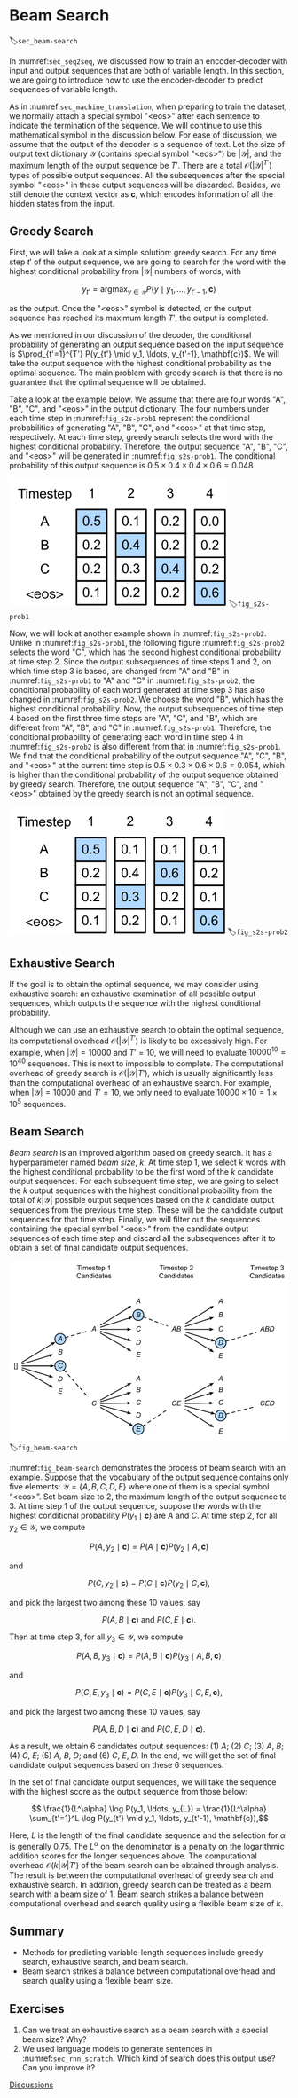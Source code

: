 # Beam Search
:label:`sec_beam-search`

In :numref:`sec_seq2seq`, we discussed how to train an encoder-decoder with input and output sequences that are both of variable length. In this section, we are going to introduce how to use the encoder-decoder to predict sequences of  variable length.

As in :numref:`sec_machine_translation`, when preparing to train the dataset, we normally attach a special symbol "&lt;eos&gt;" after each sentence to indicate the termination of the sequence. We will continue to use this mathematical symbol in the discussion below. For ease of discussion, we assume that the output of the decoder is a sequence of text. Let the size of output text dictionary $\mathcal{Y}$ (contains special symbol "&lt;eos&gt;") be $\left|\mathcal{Y}\right|$, and the maximum length of the output sequence be $T'$. There are a total $\mathcal{O}(\left|\mathcal{Y}\right|^{T'})$ types of possible output sequences. All the subsequences after the special symbol "&lt;eos&gt;" in these output sequences will be discarded. Besides, we still denote the context vector as $\mathbf{c}$, which encodes information of all the hidden states from the input.


## Greedy Search

First, we will take a look at a simple solution: greedy search. For any time step $t'$ of the output sequence, we are going to search for the word with the highest conditional probability from $|\mathcal{Y}|$ numbers of words, with

$$y_{t'} = \operatorname*{argmax}_{y \in \mathcal{Y}} P(y \mid y_1, \ldots, y_{t'-1}, \mathbf{c})$$

as the output.  Once the "&lt;eos&gt;" symbol is detected, or the output sequence has reached its maximum length $T'$, the output is completed.

As we mentioned in our discussion of the decoder, the conditional probability of generating an output sequence based on the input sequence is $\prod_{t'=1}^{T'} P(y_{t'} \mid y_1, \ldots, y_{t'-1}, \mathbf{c})$. We will take the output sequence with the highest conditional probability as the optimal sequence. The main problem with greedy search is that there is no guarantee that the optimal sequence will be obtained.

Take a look at the example below. We assume that there are four words "A", "B", "C", and "&lt;eos&gt;" in the output dictionary.  The four numbers under each time step in :numref:`fig_s2s-prob1` represent the conditional probabilities of generating "A", "B", "C", and "&lt;eos&gt;" at that time step, respectively.  At each time step, greedy search selects the word with the highest conditional probability. Therefore, the output sequence "A", "B", "C", and "&lt;eos&gt;" will be generated in :numref:`fig_s2s-prob1`. The conditional probability of this output sequence is $0.5\times0.4\times0.4\times0.6 = 0.048$.


![The four numbers under each time step represent the conditional probabilities of generating "A", "B", "C", and "&lt;eos&gt;" at that time step, respectively.  At each time step, greedy search selects the word with the highest conditional probability. ](../img/s2s-prob1.svg)
:label:`fig_s2s-prob1`


Now, we will look at another example shown in :numref:`fig_s2s-prob2`. Unlike in :numref:`fig_s2s-prob1`, the following figure :numref:`fig_s2s-prob2` selects the word "C", which has the second highest conditional probability at time step 2. Since the output subsequences of time steps 1 and 2, on which time step 3 is based, are changed from "A" and "B" in :numref:`fig_s2s-prob1` to "A" and "C" in :numref:`fig_s2s-prob2`, the conditional probability of each word generated at time step 3 has also changed in :numref:`fig_s2s-prob2`. We choose the word "B", which has the highest conditional probability. Now, the output subsequences of time step 4 based on the first three time steps are "A", "C", and "B", which are different from "A", "B", and "C" in :numref:`fig_s2s-prob1`. Therefore, the conditional probability of generating each word in time step 4 in :numref:`fig_s2s-prob2` is also different from that in :numref:`fig_s2s-prob1`. We find that the conditional probability of the output sequence "A", "C", "B", and "&lt;eos&gt;" at the current time step is $0.5\times0.3 \times0.6\times0.6=0.054$, which is higher than the conditional probability of the output sequence obtained by greedy search. Therefore, the output sequence "A", "B", "C", and "&lt;eos&gt;" obtained by the greedy search is not an optimal sequence.

![The four numbers under each time step represent the conditional probabilities of generating "A", "B", "C", and "&lt;eos&gt;" at that time step.  At time step 2, the word "C", which has the second highest conditional probability, is selected.](../img/s2s-prob2.svg)
:label:`fig_s2s-prob2`


## Exhaustive Search

If the goal is to obtain the optimal sequence, we may consider using exhaustive search: an exhaustive examination of all possible output sequences, which outputs the sequence with the highest conditional probability.

Although we can use an exhaustive search to obtain the optimal sequence, its computational overhead $\mathcal{O}(\left|\mathcal{Y}\right|^{T'})$ is likely to be excessively high. For example, when $|\mathcal{Y}|=10000$ and $T'=10$, we will need to evaluate $10000^{10} = 10^{40}$ sequences. This is next to impossible to complete. The computational overhead of greedy search is $\mathcal{O}(\left|\mathcal{Y}\right|T')$, which is usually significantly less than the computational overhead of an exhaustive search. For example, when $|\mathcal{Y}|=10000$ and $T'=10$, we only need to evaluate $10000\times10=1\times10^5$ sequences.


## Beam Search

*Beam search* is an improved algorithm based on greedy search. It has a hyperparameter named *beam size*, $k$. At time step 1, we select $k$ words with the highest conditional probability to be the first word of the $k$ candidate output sequences. For each subsequent time step, we are going to select the $k$ output sequences with the highest conditional probability from the total of $k\left|\mathcal{Y}\right|$ possible output sequences based on the $k$ candidate output sequences from the previous time step. These will be the candidate output sequences for that time step. Finally, we will filter out the sequences containing the special symbol "&lt;eos&gt;" from the candidate output sequences of each time step and discard all the subsequences after it to obtain a set of final candidate output sequences.


![The beam search process. The beam size is 2 and the maximum length of the output sequence is 3. The candidate output sequences are $A$, $C$, $AB$, $CE$, $ABD$, and $CED$. ](../img/beam-search.svg)
:label:`fig_beam-search`


:numref:`fig_beam-search` demonstrates the process of beam search with an example. Suppose that the vocabulary of the output sequence contains only five elements: $\mathcal{Y} = \{A, B, C, D, E\}$ where one of them is a special symbol “&lt;eos&gt;”. Set beam size to 2, the maximum length of the output sequence to 3. At time step 1 of the output sequence, suppose the words with the highest conditional probability $P(y_1 \mid \mathbf{c})$ are $A$ and $C$. At time step 2, for all $y_2 \in \mathcal{Y},$ we compute 

$$P(A, y_2 \mid \mathbf{c}) = P(A \mid \mathbf{c})P(y_2 \mid A, \mathbf{c})$$ 

and 

$$P(C, y_2 \mid \mathbf{c}) = P(C \mid \mathbf{c})P(y_2 \mid C, \mathbf{c}),$$  

and pick the largest two among these 10 values, say

$$P(A, B \mid \mathbf{c}) \text{  and  } P(C, E \mid \mathbf{c}).$$

Then at time step 3, for all $y_3 \in \mathcal{Y}$, we compute 

$$P(A, B, y_3 \mid \mathbf{c}) = P(A, B \mid \mathbf{c})P(y_3 \mid A, B, \mathbf{c})$$ 

and 

$$P(C, E, y_3 \mid \mathbf{c}) = P(C, E \mid \mathbf{c})P(y_3 \mid C, E, \mathbf{c}),$$ 

and pick the largest two among these 10 values, say 

$$P(A, B, D \mid \mathbf{c}) \text{  and  } P(C, E, D \mid  \mathbf{c}).$$ 


As a result, we obtain 6 candidates output sequences: (1) $A$; (2) $C$; (3) $A$, $B$; (4) $C$, $E$; (5) $A$, $B$, $D$; and (6) $C$, $E$, $D$. In the end, we will get the set of final candidate output sequences based on these 6 sequences.

In the set of final candidate output sequences, we will take the sequence with the highest score as the output sequence from those below:

$$ \frac{1}{L^\alpha} \log P(y_1, \ldots, y_{L}) = \frac{1}{L^\alpha} \sum_{t'=1}^L \log P(y_{t'} \mid y_1, \ldots, y_{t'-1}, \mathbf{c}),$$

Here, $L$ is the length of the final candidate sequence and the selection for $\alpha$ is generally 0.75. The $L^\alpha$ on the denominator is a penalty on the logarithmic addition scores for the longer sequences above. The computational overhead $\mathcal{O}(k\left|\mathcal{Y}\right|T')$ of the beam search can be obtained through analysis. The result is between the computational overhead of greedy search and exhaustive search. In addition, greedy search can be treated as a beam search with a beam size of 1. Beam search strikes a balance between computational overhead and search quality using a flexible beam size of $k$.


## Summary

* Methods for predicting variable-length sequences include greedy search, exhaustive search, and beam search.
* Beam search strikes a balance between computational overhead and search quality using a flexible beam size.


## Exercises

1. Can we treat an exhaustive search as a beam search with a special beam size? Why?
1. We used language models to generate sentences in :numref:`sec_rnn_scratch`. Which kind of search does this output use? Can you improve it?

[Discussions](https://discuss.d2l.ai/t/338)

